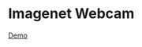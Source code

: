 # Imagenet Webcam

[Demo](https://itpnyu.github.io/p5-deeplearn-js/examples/imagenetCamera/index.html)

